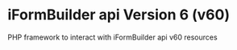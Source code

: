 <h1>iFormBuilder api Version 6 (v60)</h1>
<p>PHP framework to interact with iFormBuilder api v60 resources</p>